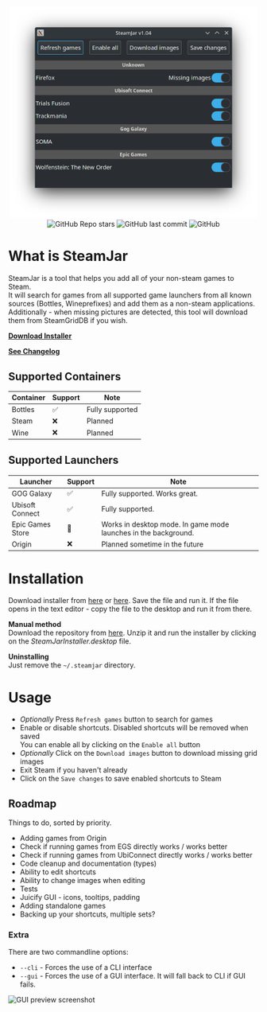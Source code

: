<p align="center">
  <img width="500" alt="GUI preview screenshot" src="./preview_gui.png"><br>
  <img alt="GitHub Repo stars" src="https://img.shields.io/github/stars/pbaja/SteamJar">
  <img alt="GitHub last commit" src="https://img.shields.io/github/last-commit/pbaja/SteamJar">
  <img alt="GitHub" src="https://img.shields.io/github/license/pbaja/SteamJar">
</p>

# What is SteamJar
SteamJar is a tool that helps you add all of your non-steam games to Steam.  
It will search for games from all supported game launchers from all known sources (Bottles, Wineprefixes) and add them as a non-steam applications.
Additionally - when missing pictures are detected, this tool will download them from SteamGridDB if you wish.
  
**[Download Installer](https://pbaja.me/SteamJarInstaller.desktop)**  
  
**[See Changelog](./CHANGELOG.md)**  
  
## Supported Containers
|Container|Support|Note|
|---|---|---|
|Bottles|✅|Fully supported|
|Steam|❌|Planned|
|Wine|❌|Planned|

## Supported Launchers
|Launcher|Support|Note|
|---|---|---|
|GOG Galaxy|✅|Fully supported. Works great.|
|Ubisoft Connect|✅|Fully supported.|
|Epic Games Store|🚧|Works in desktop mode. In game mode launches in the background.|
|Origin|❌|Planned sometime in the future|

# Installation
Download installer from [here](https://pbaja.me/SteamJarInstaller.desktop) or [here](https://raw.githubusercontent.com/pbaja/SteamJar/dev/SteamJarInstaller.desktop). Save the file and run it. If the file opens in the text editor - copy the file to the desktop and run it from there.

**Manual method**  
Download the repository from [here](https://github.com/pbaja/SteamJar/archive/refs/heads/main.zip).
Unzip it and run the installer by clicking on the *SteamJarInstaller.desktop* file.
  
**Uninstalling**  
Just remove the `~/.steamjar` directory.

# Usage
- *Optionally* Press `Refresh games` button to search for games
- Enable or disable shortcuts. Disabled shortcuts will be removed when saved  
You can enable all by clicking on the `Enable all` button
- *Optionally* Click on the `Download images` button to download missing grid images
- Exit Steam if you haven't already
- Click on the `Save changes` to save enabled shortcuts to Steam 

## Roadmap
Things to do, sorted by priority.  
- Adding games from Origin
- Check if running games from EGS directly works / works better
- Check if running games from UbiConnect directly works / works better
- Code cleanup and documentation (types)
- Ability to edit shortcuts
- Ability to change images when editing
- Tests
- Juicify GUI - icons, tooltips, padding
- Adding standalone games
- Backing up your shortcuts, multiple sets?

### Extra
There are two commandline options:
 - `--cli` - Forces the use of a CLI interface
 - `--gui` - Forces the use of a GUI interface. It will fall back to CLI if GUI fails.
  
<img width="300" alt="GUI preview screenshot" src="./preview_cli.png">
